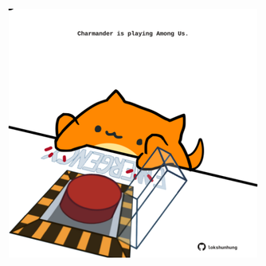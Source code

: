 <!-- built at 30/01/2021, 03:08:33 UTC -->
<p align="center">
  <img width="500" height="500" src="./ReadmeImage.svg">
</p>
